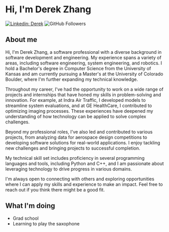 # Hi, I'm Derek Zhang
[![Linkedin: Derek](https://img.shields.io/badge/-Derek-blue?style=flat-square&logo=Linkedin&logoColor=white&link=https://www.linkedin.com/in/derekzhang0000/)](https://www.linkedin.com/in/derekzhang0000/)
![GitHub Followers](https://img.shields.io/github/followers/DerekZhang0000?label=Follow&style=social)

## About me
<p>Hi, I'm Derek Zhang, a software professional with a diverse background in software development and engineering. My experience spans a variety of areas, including software engineering, system engineering, and robotics. I hold a Bachelor's degree in Computer Science from the University of Kansas and am currently pursuing a Master's at the University of Colorado Boulder, where I'm further expanding my technical knowledge.

Throughout my career, I've had the opportunity to work on a wide range of projects and internships that have honed my skills in problem-solving and innovation. For example, at Indra Air Traffic, I developed models to streamline system evaluations, and at GE HealthCare, I contributed to optimizing imaging processes. These experiences have deepened my understanding of how technology can be applied to solve complex challenges.

Beyond my professional roles, I've also led and contributed to various projects, from analyzing data for aerospace design competitions to developing software solutions for real-world applications. I enjoy tackling new challenges and bringing projects to successful completion.

My technical skill set includes proficiency in several programming languages and tools, including Python and C++, and I am passionate about leveraging technology to drive progress in various domains.

I'm always open to connecting with others and exploring opportunities where I can apply my skills and experience to make an impact. Feel free to reach out if you think there might be a good fit.</p>

## What I'm doing
- Grad school
- Learning to play the saxophone

